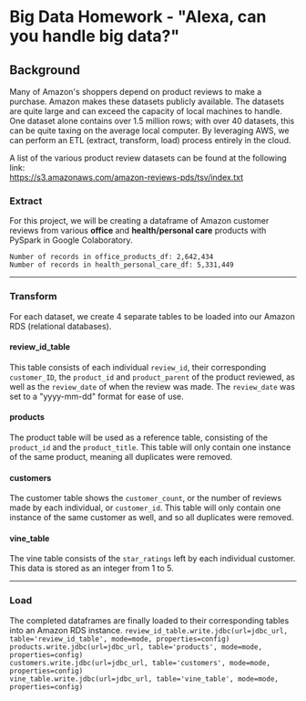 # Big Data Homework - "Alexa, can you handle big data?"

## Background

Many of Amazon's shoppers depend on product reviews to make a purchase. Amazon makes these datasets publicly available. The datasets are quite large and can exceed the capacity of local machines to handle. One dataset alone contains over 1.5 million rows; with over 40 datasets, this can be quite taxing on the average local computer. By leveraging AWS, we can perform an ETL (extract, transform, load) process entirely in the cloud.

A list of the various product review datasets can be found at the following link: <br>
https://s3.amazonaws.com/amazon-reviews-pds/tsv/index.txt


### Extract
For this project, we will be creating a dataframe of Amazon customer reviews from various <b>office</b> and <b>health/personal care</b> products with PySpark in Google Colaboratory.

`Number of records in office_products_df: 2,642,434` <br>
`Number of records in health_personal_care_df: 5,331,449`

<hr>

### Transform
For each dataset, we create 4 separate tables to be loaded into our Amazon RDS (relational databases).

#### review_id_table
This table consists of each individual `review_id`, their corresponding `customer_ID`, the `product_id` and `product_parent` of the product reviewed, as well as the `review_date` of when the review was made.
The `review_date` was set to a "yyyy-mm-dd" format for ease of use.

#### products
The product table will be used as a reference table, consisting of the `product_id` and the `product_title`.
This table will only contain one instance of the same product, meaning all duplicates were removed.

#### customers
The customer table shows the `customer_count`, or the number of reviews made by each individual, or `customer_id`.
This table will only contain one instance of the same customer as well, and so all duplicates were removed.

#### vine_table
The vine table consists of the `star_ratings` left by each individual customer.
This data is stored as an integer from 1 to 5.

<hr>

### Load
The completed dataframes are finally loaded to their corresponding tables into an Amazon RDS instance.
`review_id_table.write.jdbc(url=jdbc_url, table='review_id_table', mode=mode, properties=config)`<br>
`products.write.jdbc(url=jdbc_url, table='products', mode=mode, properties=config)`<br>
`customers.write.jdbc(url=jdbc_url, table='customers', mode=mode, properties=config)`<br>
`vine_table.write.jdbc(url=jdbc_url, table='vine_table', mode=mode, properties=config)`<br>